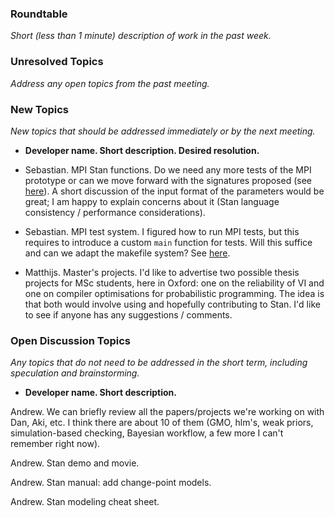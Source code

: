 ### Roundtable
_Short (less than 1 minute) description of work in the past week._


### Unresolved Topics
_Address any open topics from the past meeting._

### New Topics
_New topics that should be addressed immediately or by the next
meeting._

* __Developer name.  Short description.  Desired resolution.__
 
* Sebastian. MPI Stan functions. Do we need any more tests of the MPI prototype or can we move forward with the signatures proposed (see [here](http://discourse.mc-stan.org/t/mpi-design-discussion/1103/233)). A short discussion of the input format of the parameters would be great; I am happy to explain concerns about it (Stan language consistency / performance considerations).

* Sebastian. MPI test system. I figured how to run MPI tests, but this requires to introduce a custom `main` function for tests. Will this suffice and can we adapt the makefile system? See [here](https://github.com/stan-dev/math/blob/d717be647beb06e5c5419caaf83ff923ae02331b/test/unit/math/prim/mat/functor/map_rect_mpi_test.cpp#L94).

* Matthijs. Master's projects. I'd like to advertise two possible thesis projects for MSc students, here in Oxford: one on the reliability of VI and one on compiler optimisations for probabilistic programming. The idea is that both would involve using and hopefully contributing to Stan. I'd like to see if anyone has any suggestions / comments.

### Open Discussion Topics
_Any topics that do not need to be addressed in the short term,
including speculation and brainstorming._

* __Developer name.  Short description.__


Andrew.  We can briefly review all the papers/projects we're working on with Dan, Aki, etc.  I think there are about 10 of them (GMO, hlm's, weak priors, simulation-based checking, Bayesian workflow, a few more I can't remember right now).

Andrew.  Stan demo and movie.

Andrew.  Stan manual:  add change-point models.

Andrew.  Stan modeling cheat sheet.